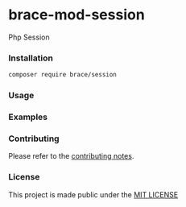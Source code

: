 # brace-mod-session

Php Session

### Installation

```sh
composer require brace/session
```

### Usage

### Examples

### Contributing

Please refer to the [contributing notes](CONTRIBUTING.md).

### License

This project is made public under the [MIT LICENSE](LICENSE)
